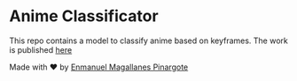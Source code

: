 # Anime Classificator

This repo contains a model to classify anime based on keyframes.
The work is published [here](https://www.researchgate.net/publication/359842438_The_guy_of_the_names)

Made with ❤️ by [Enmanuel Magallanes Pinargote](https://cardor.dev)

